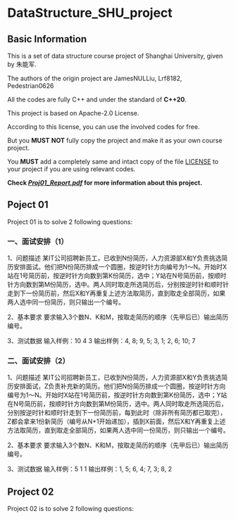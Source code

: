 # DataStructure_SHU_project

## Basic Information

This is a set of data structure course project of Shanghai University, given by 朱能军.

The authors of the origin project are JamesNULLiu, Lrf8182, Pedestrian0626

All the codes are fully C++ and under the standard of **C++20**.

This project is based on Apache-2.0 License.

According to this license, you can use the involved codes for free.

But you **MUST** **NOT** fully copy the project and make it as your own course project.

You **MUST** add a completely same and intact copy of the file [LICENSE](https://github.com/jamesnulliu/SHU_DS_znj_Project01/blob/main/LICENSE) to your project if you are using relevant codes.

**Check [*Proj01_Report.pdf*](https://github.com/jamesnulliu/SHU_DS_znj_Project01/blob/main/report/Proj01_Report.pdf) for more information about this project.**

## Poject 01

Project 01 is to solve 2 following questions:

### 一、面试安排（1）

1、问题描述
某IT公司招聘新员工，已收到N份简历，人力资源部X和Y负责挑选简历安排面试。他们把N份简历排成一个圆圈，按逆时针方向编号为1～N。开始时X站在1号简历前，按逆时针方向数到第K份简历，选中；Y站在N号简历前，按顺时针方向数到第M份简历，选中。两人同时取走所选简历后，分别按逆时针和顺时针走到下一份简历前，然后X和Y再重复上述方法取简历，直到取走全部简历，如果两人选中同一份简历，则只输出一个编号。

2、基本要求
要求输入3个数N、K和M，按取走简历的顺序（先甲后已）输出简历编号。

3、测试数据
输入样例：10 4 3
输出样例：4, 8; 9, 5; 3, 1; 2, 6; 10; 7

### 二、面试安排（2）

1、问题描述
某IT公司招聘新员工，已收到N份简历，人力资源部X和Y负责挑选简历安排面试，Z负责补充新的简历。他们把N份简历排成一个圆圈，按逆时针方向编号为1～N。开始时X站在1号简历前，按逆时针方向数到第K份简历，选中；Y站在N号简历前，按顺时针方向数到第M份简历，选中。两人同时取走所选简历后，分别按逆时针和顺时针走到下一份简历前，每到此时（除非所有简历都已取完），Z都会拿来1份新简历（编号从N+1开始递加），插到X前面，然后X和Y再重复上述方法取简历，直到取走全部简历，如果两人选中同一份简历，则只输出一个编号。

2、基本要求
要求输入3个数N、K和M，按取走简历的顺序（先甲后已）输出简历编号。

3、测试数据
输入样例：5 1 1
输出样例：1, 5; 6, 4; 7, 3; 8, 2

## Project 02

Project 02 is to solve 2 following questions: